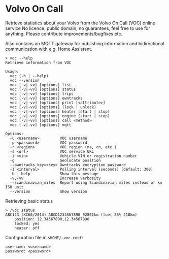 # Volvo On Call

Retrieve statistics about your Volvo from the Volvo On Call (VOC) online service
No licence, public domain, no guarantees, feel free to use for anything. Please contribute improvements/bugfixes etc.

Also contains an MQTT gateway for publishing information and bidirectional communication with e.g. Home Assistant.

```
> voc --help
Retrieve information from VOC

Usage:
  voc (-h | --help)
  voc --version
  voc [-v|-vv] [options] list
  voc [-v|-vv] [options] status
  voc [-v|-vv] [options] trips
  voc [-v|-vv] [options] owntracks
  voc [-v|-vv] [options] print [<attribute>]
  voc [-v|-vv] [options] (lock | unlock)
  voc [-v|-vv] [options] heater (start | stop)
  voc [-v|-vv] [options] engine (start | stop)
  voc [-v|-vv] [options] call <method>
  voc [-v|-vv] [options] mqtt

Options:
  -u <username>         VOC username
  -p <password>         VOC password
  -r <region>           VOC region (na, cn, etc.)
  -s <url>              VOC service URL
  -i <vin>              Vehicle VIN or registration number
  -g                    Geolocate position
  --owntracks_key=<key> Owntracks encryption password
  -I <interval>         Polling interval (seconds) [default: 300]
  -h --help             Show this message
  -v,-vv                Increase verbosity
  --scandinavian_miles  Report using Scandinavian miles instead of km ISO unit
  --version             Show version
```

Retrieving basic status
```
> /voc status
ABC123 (XC60/2014) ABCD1234567890 92891km (fuel 25% 210km)
    position: 12.34567890,12.34567890
    locked: yes
    heater: off
```
Configuration file in `$HOME/.voc.conf`:
```
username: <username>
password: <password>
```


